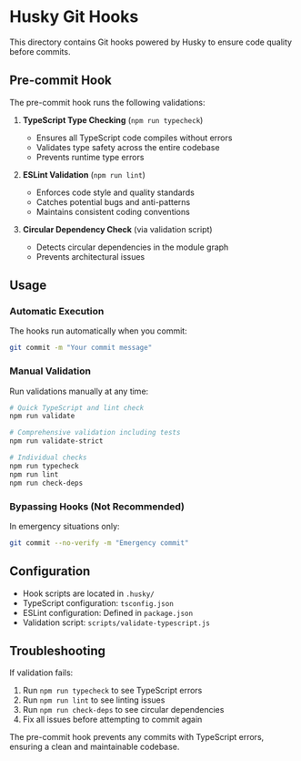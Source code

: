 # Husky Git Hooks

This directory contains Git hooks powered by Husky to ensure code quality before commits.

## Pre-commit Hook

The pre-commit hook runs the following validations:

1. **TypeScript Type Checking** (`npm run typecheck`)
   - Ensures all TypeScript code compiles without errors
   - Validates type safety across the entire codebase
   - Prevents runtime type errors

2. **ESLint Validation** (`npm run lint`)
   - Enforces code style and quality standards
   - Catches potential bugs and anti-patterns
   - Maintains consistent coding conventions

3. **Circular Dependency Check** (via validation script)
   - Detects circular dependencies in the module graph
   - Prevents architectural issues

## Usage

### Automatic Execution
The hooks run automatically when you commit:
```bash
git commit -m "Your commit message"
```

### Manual Validation
Run validations manually at any time:
```bash
# Quick TypeScript and lint check
npm run validate

# Comprehensive validation including tests
npm run validate-strict

# Individual checks
npm run typecheck
npm run lint
npm run check-deps
```

### Bypassing Hooks (Not Recommended)
In emergency situations only:
```bash
git commit --no-verify -m "Emergency commit"
```

## Configuration

- Hook scripts are located in `.husky/`
- TypeScript configuration: `tsconfig.json`
- ESLint configuration: Defined in `package.json`
- Validation script: `scripts/validate-typescript.js`

## Troubleshooting

If validation fails:

1. Run `npm run typecheck` to see TypeScript errors
2. Run `npm run lint` to see linting issues
3. Run `npm run check-deps` to see circular dependencies
4. Fix all issues before attempting to commit again

The pre-commit hook prevents any commits with TypeScript errors, ensuring a clean and maintainable codebase.